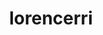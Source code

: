 ---
title: lorencerri
github: https://github.com/lorencerri
mode: dark
transition: 1s
score: 49.6
archetype:
- Game
---